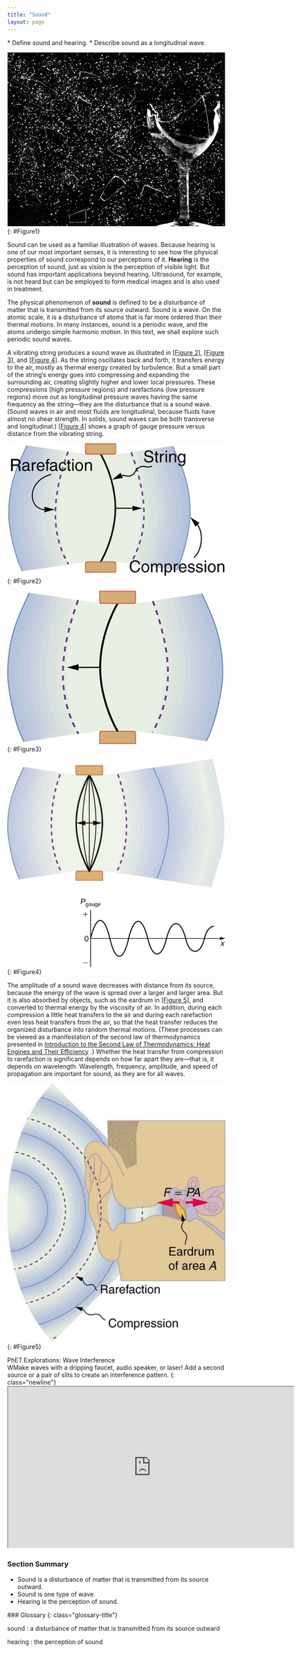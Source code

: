 ```yaml
---
title: "Sound"
layout: page
---
```


<div class="abstract" markdown="1">
* Define sound and hearing.
* Describe sound as a longitudinal wave.
</div>

![Photograph of a glass, half of which is shattered into small pieces by a high-intensity sound wave. The tiny glass bits are shattered all over the place.](../resources/Figure_17_01_01.jpg
"This glass has been shattered by a high-intensity sound wave of the same frequency as the resonant frequency of the glass. While the sound is not visible, the effects of the sound prove its existence. (credit: read, Flickr)")
{: #Figure1}

Sound can be used as a familiar illustration of waves. Because hearing is one of
our most important senses, it is interesting to see how the physical properties
of sound correspond to our perceptions of it. **Hearing** is the perception of
sound, just as vision is the perception of visible light. But sound has
important applications beyond hearing. Ultrasound, for example, is not heard but
can be employed to form medical images and is also used in treatment.

The physical phenomenon of **sound** is defined to be a disturbance of matter
that is transmitted from its source outward. Sound is a wave. On the atomic
scale, it is a disturbance of atoms that is far more ordered than their thermal
motions. In many instances, sound is a periodic wave, and the atoms undergo
simple harmonic motion. In this text, we shall explore such periodic sound
waves.

A vibrating string produces a sound wave as illustrated
in [[Figure 2]](#Figure2), [[Figure 3]](#Figure3), and [[Figure 4]](#Figure4).
As the string oscillates back and forth, it transfers energy to the air, mostly
as thermal energy created by turbulence. But a small part of the string’s energy
goes into compressing and expanding the surrounding air, creating slightly
higher and lower local pressures. These compressions (high pressure regions) and
rarefactions (low pressure regions) move out as longitudinal pressure waves
having the same frequency as the string—they are the disturbance that is a sound
wave. (Sound waves in air and most fluids are longitudinal, because fluids have
almost no shear strength. In solids, sound waves can be both transverse and
longitudinal.) [[Figure 4]](#Figure4) shows a graph of gauge pressure versus
distance from the vibrating string.

![Diagram of a vibrating string held fixed at both ends. The string is shown to move toward the right. The compression and rarefaction of air is shown as bold and dotted line arcs around the string.](../resources/Figure_17_01_02.jpg "A vibrating string moving to the right compresses the air in front of it and expands the air behind it.")
{: #Figure2}

![Diagram of a vibrating string held fixed at both the ends. The string is shown to move toward the left. The compression and rarefaction of air is shown as bold and dotted arcs around the string.](../resources/Figure_17_01_03.jpg "As the string moves to the left, it creates another compression and rarefaction as the ones on the right move away from the string.")
{: #Figure3}

![Part a of the diagram shows a vibrating string held fixed at both the ends. The string is shown to vibrate to and fro toward left and right. The compression and rarefaction of air is shown as bold and dotted arcs around the string. Part b shows a graph of pressure versus distance from the source. The pressure is along the y axis and the distance is along the x axis. The graph is a sine wave along the x axis.](../resources/Figure_17_01_04.jpg "After many vibrations, there are a series of compressions and rarefactions moving out from the string as a sound wave. The graph shows gauge pressure versus distance from the source. Pressures vary only slightly from atmospheric for ordinary sounds.")
{: #Figure4}

The amplitude of a sound wave decreases with distance from its source, because
the energy of the wave is spread over a larger and larger area. But it is also
absorbed by objects, such as the eardrum in [[Figure 5]](#Figure5), and
converted to thermal energy by the viscosity of air. In addition, during each
compression a little heat transfers to the air and during each rarefaction even
less heat transfers from the air, so that the heat transfer reduces the
organized disturbance into random thermal motions. (These processes can be
viewed as a manifestation of the second law of thermodynamics presented
in [Introduction to the Second Law of Thermodynamics: Heat Engines and Their Efficiency](../contents/ch15IntroductionToTheSecondLawOfThermodynamics)
.) Whether the heat transfer from compression to rarefaction is significant
depends on how far apart they are—that is, it depends on wavelength. Wavelength,
frequency, amplitude, and speed of propagation are important for sound, as they
are for all waves.

![Diagram of an ear is shown with sound wave compressions and rare factions entering the ear as semicircular arcs of bold and dotted lines. The cross section of ear drum marked as A is shown to vibrate to and fro with a force F equals P times A.](../resources/Figure_17_01_05.jpg "Sound wave compressions and rarefactions travel up the ear canal and force the eardrum to vibrate. There is a net force on the eardrum, since the sound wave pressures differ from the atmospheric pressure found behind the eardrum. A complicated mechanism converts the vibrations to nerve impulses, which are perceived by the person.")
{: #Figure5}

<div class="note" data-has-label="true"  class="interactive" data-label="" markdown="1">
<div class="title">
PhET Explorations: Wave Interference
</div>
WMake waves with a dripping faucet, audio speaker, or laser! Add a second source or a pair of slits to create an interference pattern.
{: class="newline"}

<div class="media"  data-alt="wave interference">
<iframe width="660" height="371.4" src="https://veillette.github.io/simulations/wave-interference/"></iframe>
</div>
</div>

### Section Summary

* Sound is a disturbance of matter that is transmitted from its source outward.
* Sound is one type of wave.
* Hearing is the perception of sound.

<div class="glossary" markdown="1">
### Glossary
{: class="glossary-title"}

sound
: a disturbance of matter that is transmitted from its source outward

hearing
: the perception of sound

</div>
